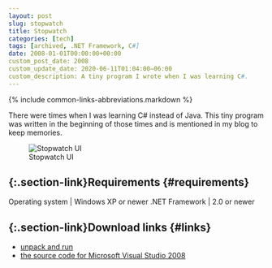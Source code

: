 ```yaml
---
layout: post
slug: stopwatch
title: Stopwatch
categories: [tech]
tags: [archived, .NET Framework, C#]
date: 2008-01-01T00:00:00+00:00
custom_post_date: 2008
custom_update_date: 2020-06-11T01:04:00−06:00
custom_description: A tiny program I wrote when I was learning C#.
---
```

{% include common-links-abbreviations.markdown %}

There were times when I was learning C# instead of Java.
This tiny program was written in the beginning of those times and is mentioned in my blog to keep memories.

<figure>
  <img src="{% link /assets/img/blog/stopwatch/stopwatch-ui.png %}" alt="Stopwatch UI">
  <figcaption>Stopwatch UI</figcaption>
</figure>

## [](#requirements){:.section-link}Requirements {#requirements}

Operating system | Windows XP or newer
.NET Framework | 2.0 or newer

## [](#links){:.section-link}Download links {#links}
* [unpack and run](https://docs.google.com/leaf?id=0B_4a-5REfZ5jZGYyMWYzMmYtZmYwMy00MGFlLTg2N2ItMTQyY2I2NTk2MDc5&sort=name&layout=list&num=50)
* [the source code for Microsoft Visual Studio 2008](https://docs.google.com/leaf?id=0B_4a-5REfZ5jMjdiYzRhNTYtN2VhNC00ZDQ4LWJlNTQtN2NhZDI3MDY3MDVj&sort=name&layout=list&num=50)
